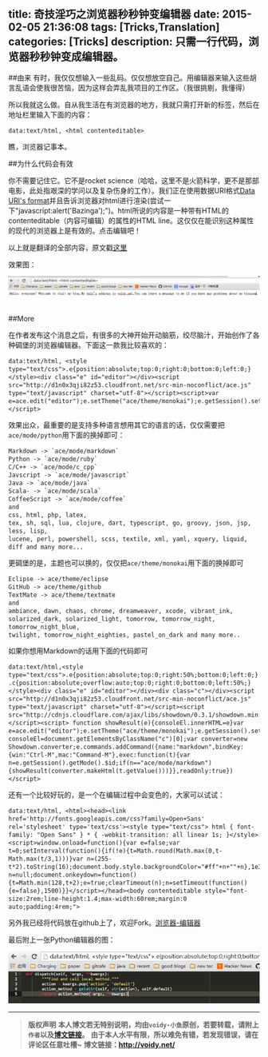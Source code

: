 title: 奇技淫巧之浏览器秒秒钟变编辑器
date: 2015-02-05 21:36:08
tags: [Tricks,Translation]
categories: [Tricks]
description: 只需一行代码，浏览器秒秒钟变成编辑器。
---

##由来
有时，我仅仅想输入一些乱码。仅仅想放空自己。用编辑器来输入这些胡言乱语会使我很苦恼，因为这样会弄乱我项目的工作区。（我很挑剔，我懂得）

所以我就这么做。自从我生活在有浏览器的地方，我就只需打开新的标签，然后在地址栏里输入下面的内容：

	data:text/html, <html contenteditable>

瞧，浏览器记事本。

##为什么代码会有效

你不需要记住它。它不是rocket science（哈哈，这里不是火箭科学，更不是那部电影，此处指艰深的学问以及复杂伤身的工作）。我们正在使用数据URI格式[Data URI's format](http://www.nczonline.net/blog/2009/10/27/data-uris-explained/ )并且告诉浏览器对html进行渲染(尝试一下"javascript:alert('Bazinga');")。html所说的内容是一种带有HTML的contenteditable（内容可编辑）的属性的HTML line。这仅仅在能识别这种属性的现代的浏览器上是有效的。点击编辑吧！

以上就是翻译的全部内容，原文戳[这里](https://coderwall.com/p/lhsrcq/one-line-browser-notepad)

效果图：

![](https://raw.githubusercontent.com/Voidly/Img/master/browser_editor.png)

##More

在作者发布这个消息之后，有很多的大神开始开动脑筋，绞尽脑汁，开始创作了各种碉堡的浏览器编辑器。下面这一款我比较喜欢的：

	data:text/html, <style type="text/css">.e{position:absolute;top:0;right:0;bottom:0;left:0;}</style><div class="e" id="editor"></div><script src="http://d1n0x3qji82z53.cloudfront.net/src-min-noconflict/ace.js" type="text/javascript" charset="utf-8"></script><script>var e=ace.edit("editor");e.setTheme("ace/theme/monokai");e.getSession().setMode("ace/mode/java");</script>

效果出众，最重要的是支持多种语言想用其它的语言的话，仅仅需要把`ace/mode/python`用下面的换掉即可：

	Markdown -> `ace/mode/markdown`
	Python -> `ace/mode/ruby`
	C/C++ -> `ace/mode/c_cpp`
	Javscript -> `ace/mode/javascript`
	Java -> `ace/mode/java`
	Scala- -> `ace/mode/scala`
	CoffeeScript -> `ace/mode/coffee`
	and 
	css, html, php, latex, 
	tex, sh, sql, lua, clojure, dart, typescript, go, groovy, json, jsp, less, lisp, 
	lucene, perl, powershell, scss, textile, xml, yaml, xquery, liquid, diff and many more...

更碉堡的是，主题也可以换的，仅仅把`ace/theme/monokai`用下面的换掉即可


	Eclipse -> ace/theme/eclipse
	GitHub -> ace/theme/github
	TextMate -> ace/theme/textmate
	and 
	ambiance, dawn, chaos, chrome, dreamweaver, xcode, vibrant_ink, solarized_dark, solarized_light, tomorrow, tomorrow_night, tomorrow_night_blue, 
	twilight, tomorrow_night_eighties, pastel_on_dark and many more..

如果你想用Markdown的话用下面的代码即可

	data:text/html,<style type="text/css">.e{position:absolute;top:0;right:50%;bottom:0;left:0;} .c{position:absolute;overflow:auto;top:0;right:0;bottom:0;left:50%;}</style><div class="e" id="editor"></div><div class="c"></div><script src="http://d1n0x3qji82z53.cloudfront.net/src-min-noconflict/ace.js" type="text/javascript" charset="utf-8"></script><script src="http://cdnjs.cloudflare.com/ajax/libs/showdown/0.3.1/showdown.min.js"></script><script> function showResult(e){consoleEl.innerHTML=e}var e=ace.edit("editor");e.setTheme("ace/theme/monokai");e.getSession().setMode("ace/mode/markdown");var consoleEl=document.getElementsByClassName("c")[0];var converter=new Showdown.converter;e.commands.addCommand({name:"markdown",bindKey:{win:"Ctrl-M",mac:"Command-M"},exec:function(t){var n=e.getSession().getMode().$id;if(n=="ace/mode/markdown"){showResult(converter.makeHtml(t.getValue()))}},readOnly:true})</script>

还有一个比较好玩的，是一个在编辑过程中会变色的，大家可以试试：

	data:text/html, <html><head><link href='http://fonts.googleapis.com/css?family=Open+Sans' rel='stylesheet' type='text/css'><style type="text/css"> html { font-family: "Open Sans" } * { -webkit-transition: all linear 1s; }</style><script>window.onload=function(){var e=false;var t=0;setInterval(function(){if(!e){t=Math.round(Math.max(0,t-Math.max(t/3,1)))}var n=(255-t*2).toString(16);document.body.style.backgroundColor="#ff"+n+""+n},1e3);var n=null;document.onkeydown=function(){t=Math.min(128,t+2);e=true;clearTimeout(n);n=setTimeout(function(){e=false},1500)}}</script></head><body contenteditable style="font-size:2rem;line-height:1.4;max-width:60rem;margin:0 auto;padding:4rem;">


另外我已经将代码放在github上了，欢迎Fork。[浏览器-编辑器](https://github.com/Voidly/browser-notepad)

最后附上一张Python编辑器的图：

![](https://raw.githubusercontent.com/Voidly/Img/master/python.png)

---
> **版权声明**
> **本人博文若无特别说明，均由`voidy-小鱼`原创，若要转载，请附上`作者`以及[博文链接](http://voidy.net)。**
> **由于本人水平有限，所以难免有错，若发现错误，请在评论区任意吐槽~**
> **博文链接：<http://voidy.net/>**